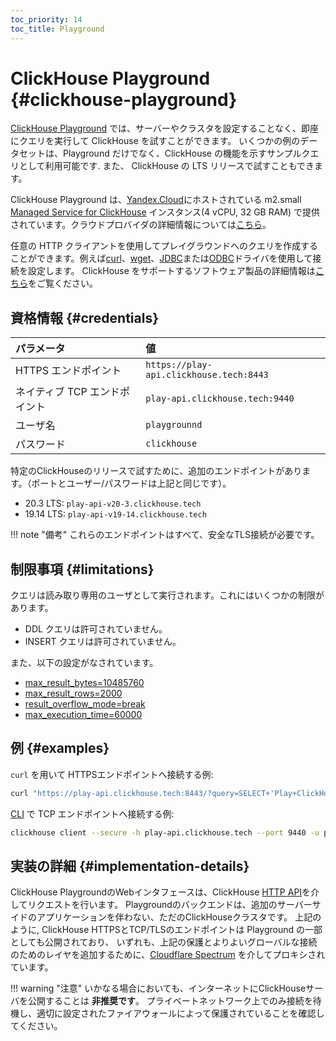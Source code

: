 ```yaml
---
toc_priority: 14
toc_title: Playground
---
```


# ClickHouse Playground {#clickhouse-playground}

[ClickHouse Playground](https://play.clickhouse.tech) では、サーバーやクラスタを設定することなく、即座にクエリを実行して ClickHouse を試すことができます。
いくつかの例のデータセットは、Playground だけでなく、ClickHouse の機能を示すサンプルクエリとして利用可能です. また、 ClickHouse の LTS リリースで試すこともできます。

ClickHouse Playground は、[Yandex.Cloud](https://cloud.yandex.com/)にホストされている m2.small [Managed Service for ClickHouse](https://cloud.yandex.com/services/managed-clickhouse) インスタンス(4 vCPU, 32 GB RAM) で提供されています。クラウドプロバイダの詳細情報については[こちら](../commercial/cloud.md)。

任意の HTTP クライアントを使用してプレイグラウンドへのクエリを作成することができます。例えば[curl](https://curl.haxx.se)、[wget](https://www.gnu.org/software/wget/)、[JDBC](../interfaces/jdbc.md)または[ODBC](../interfaces/odbc.md)ドライバを使用して接続を設定します。
ClickHouse をサポートするソフトウェア製品の詳細情報は[こちら](../interfaces/index.md)をご覧ください。

## 資格情報 {#credentials}

| パラメータ                    | 値                                      |
| :---------------------------- | :-------------------------------------- |
| HTTPS エンドポイント          | `https://play-api.clickhouse.tech:8443` |
| ネイティブ TCP エンドポイント | `play-api.clickhouse.tech:9440`         |
| ユーザ名                      | `playgrounnd`                           |
| パスワード                    | `clickhouse`                            |


特定のClickHouseのリリースで試すために、追加のエンドポイントがあります。（ポートとユーザー/パスワードは上記と同じです）。

- 20.3 LTS: `play-api-v20-3.clickhouse.tech`
- 19.14 LTS: `play-api-v19-14.clickhouse.tech`

!!! note "備考"
これらのエンドポイントはすべて、安全なTLS接続が必要です。


## 制限事項 {#limitations}

クエリは読み取り専用のユーザとして実行されます。これにはいくつかの制限があります。

- DDL クエリは許可されていません。
- INSERT クエリは許可されていません。

また、以下の設定がなされています。

- [max_result_bytes=10485760](../operations/settings/query_complexity/#max-result-bytes)
- [max_result_rows=2000](../operations/settings/query_complexity/#setting-max_result_rows)
- [result_overflow_mode=break](../operations/settings/query_complexity/#result-overflow-mode)
- [max_execution_time=60000](../operations/settings/query_complexity/#max-execution-time)

## 例 {#examples}

`curl` を用いて HTTPSエンドポイントへ接続する例:

``` bash
curl "https://play-api.clickhouse.tech:8443/?query=SELECT+'Play+ClickHouse\!';&user=playground&password=clickhouse&database=datasets"
```

[CLI](../interfaces/cli.md) で TCP エンドポイントへ接続する例:

``` bash
clickhouse client --secure -h play-api.clickhouse.tech --port 9440 -u playground --password clickhouse -q "SELECT 'Play ClickHouse\!'"
```

## 実装の詳細 {#implementation-details}

ClickHouse PlaygroundのWebインタフェースは、ClickHouse [HTTP API](../interfaces/http.md)を介してリクエストを行います。
Playgroundのバックエンドは、追加のサーバーサイドのアプリケーションを伴わない、ただのClickHouseクラスタです。
上記のように, ClickHouse HTTPSとTCP/TLSのエンドポイントは Playground の一部としても公開されており、
いずれも、上記の保護とよりよいグローバルな接続のためのレイヤを追加するために、[Cloudflare Spectrum](https://www.cloudflare.com/products/cloudflare-spectrum/) を介してプロキシされています。

!!! warning "注意"
    いかなる場合においても、インターネットにClickHouseサーバを公開することは **非推奨です**。
    プライベートネットワーク上でのみ接続を待機し、適切に設定されたファイアウォールによって保護されていることを確認してください。
